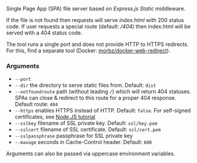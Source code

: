 Single Page App (SPA) file server based on *Express.js Static* middleware.

If the file is not found then requests will serve *index.html* with 200 status code. If user requests a special route (default: */404*) then index.html will be served with a 404 status code.

The tool runs a single port and does not provide HTTP to HTTPS redirects. For this, find a separate tool (Docker: [morbz/docker-web-redirect](https://hub.docker.com/r/morbz/docker-web-redirect/)).

### Arguments
- `--port`
- `--dir` the directory to serve static files from. Default: `dist`
- `--notfoundroute` path (without leading `/`) which will return 404 statuses. SPAs can close & redirect to this route for a proper 404 response. Default route: `404`
- `--https` enables HTTPS instead of HTTP. Default: `false`. For self-signed certificates, see [Node.JS tutorial](https://nodejs.org/en/knowledge/HTTP/servers/how-to-create-a-HTTPS-server/)
- `--sslkey` filename of SSL private key. Default: `ssl/key.pem`
- `--sslcert` filename of SSL certificate. Default: `ssl/cert.pem`
- `--sslpassphrase` passphrase for SSL private key
- `--maxage` seconds in Cache-Control header. Default: `600`

Arguments can also be passed via uppercase environment variables.